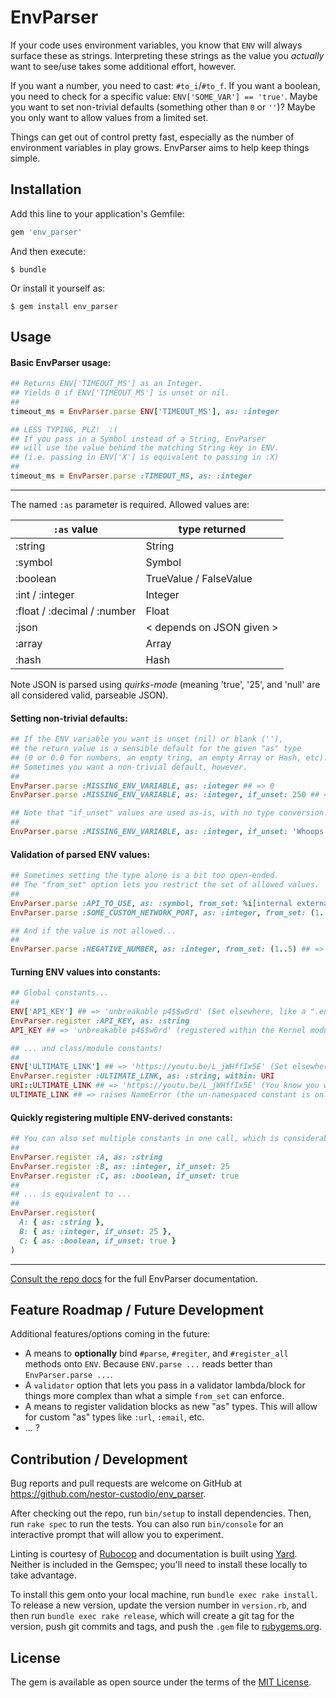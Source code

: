 # EnvParser

If your code uses environment variables, you know that `ENV` will always surface these as strings. Interpreting these strings as the value you *actually* want to see/use takes some additional effort, however.

If you want a number, you need to cast: `#to_i`/`#to_f`. If you want a boolean, you need to check for a specific value: `ENV['SOME_VAR'] == 'true'`. Maybe you want to set non-trivial defaults (something other than `0` or `''`)? Maybe you only want to allow values from a limited set.

Things can get out of control pretty fast, especially as the number of environment variables in play grows. EnvParser aims to help keep things simple.


## Installation

Add this line to your application's Gemfile:

```ruby
gem 'env_parser'
```

And then execute:

    $ bundle

Or install it yourself as:

    $ gem install env_parser


## Usage

#### Basic EnvParser usage:

```ruby
## Returns ENV['TIMEOUT_MS'] as an Integer.
## Yields 0 if ENV['TIMEOUT_MS'] is unset or nil.
##
timeout_ms = EnvParser.parse ENV['TIMEOUT_MS'], as: :integer

## LESS TYPING, PLZ!  :(
## If you pass in a Symbol instead of a String, EnvParser
## will use the value behind the matching String key in ENV.
## (i.e. passing in ENV['X'] is equivalent to passing in :X)
##
timeout_ms = EnvParser.parse :TIMEOUT_MS, as: :integer
```

---

The named `:as` parameter is required. Allowed values are:

<table>
  <tbody>
    <tr>
      <th><code>:as</code> value</th>
      <th>type returned</th>
    </tr>
  </tbody>
  <tbody>
    <tr>
      <td>:string</td>
      <td>String</td>
    </tr>
    <tr>
      <td>:symbol</td>
      <td>Symbol</td>
    </tr>
    <tr>
      <td>:boolean</td>
      <td>TrueValue / FalseValue</td>
    </tr>
    <tr>
      <td>:int / :integer</td>
      <td>Integer</td>
    </tr>
    <tr>
      <td>:float / :decimal / :number</td>
      <td>Float</td>
    </tr>
    <tr>
      <td>:json</td>
      <td>&lt; depends on JSON given &gt;</td>
    </tr>
    <tr>
      <td>:array</td>
      <td>Array</td>
    </tr>
    <tr>
      <td>:hash</td>
      <td>Hash</td>
    </tr>
  </tbody>
</table>


Note JSON is parsed using *quirks-mode* (meaning 'true', '25', and 'null' are all considered valid, parseable JSON).


#### Setting non-trivial defaults:

```ruby
## If the ENV variable you want is unset (nil) or blank (''),
## the return value is a sensible default for the given "as" type
## (0 or 0.0 for numbers, an empty tring, an empty Array or Hash, etc).
## Sometimes you want a non-trivial default, however.
##
EnvParser.parse :MISSING_ENV_VARIABLE, as: :integer ## => 0
EnvParser.parse :MISSING_ENV_VARIABLE, as: :integer, if_unset: 250 ## => 250

## Note that "if_unset" values are used as-is, with no type conversion.
##
EnvParser.parse :MISSING_ENV_VARIABLE, as: :integer, if_unset: 'Whoops!' ## => 'Whoops!'
```


#### Validation of parsed ENV values:

```ruby
## Sometimes setting the type alone is a bit too open-ended.
## The "from_set" option lets you restrict the set of allowed values.
##
EnvParser.parse :API_TO_USE, as: :symbol, from_set: %i[internal external]
EnvParser.parse :SOME_CUSTOM_NETWORK_PORT, as: :integer, from_set: (1..65535), if_unset: 80

## And if the value is not allowed...
##
EnvParser.parse :NEGATIVE_NUMBER, as: :integer, from_set: (1..5) ## => raises EnvParser::ValueNotAllowed
```

#### Turning ENV values into constants:

```ruby
## Global constants...
##
ENV['API_KEY'] ## => 'unbreakable p4$$w0rd' (Set elsewhere, like a ".env" file.)
EnvParser.register :API_KEY, as: :string
API_KEY ## => 'unbreakable p4$$w0rd' (registered within the Kernel module, so it's available everywhere)

## ... and class/module constants!
##
ENV['ULTIMATE_LINK'] ## => 'https://youtu.be/L_jWHffIx5E' (Set elsewhere, like a ".env" file.)
EnvParser.register :ULTIMATE_LINK, as: :string, within: URI
URI::ULTIMATE_LINK ## => 'https://youtu.be/L_jWHffIx5E' (You know you want to check it out!)
ULTIMATE_LINK ## => raises NameError (the un-namespaced constant is only in scope within the URI module)
```

#### Quickly registering multiple ENV-derived constants:

```ruby
## You can also set multiple constants in one call, which is considerably cleaner to read:
##
EnvParser.register :A, as: :string
EnvParser.register :B, as: :integer, if_unset: 25
EnvParser.register :C, as: :boolean, if_unset: true
##
## ... is equivalent to ...
##
EnvParser.register(
  A: { as: :string },
  B: { as: :integer, if_unset: 25 },
  C: { as: :boolean, if_unset: true }
)
```

---

[Consult the repo docs](http://nestor-custodio.github.io/env_parser) for the full EnvParser documentation.


## Feature Roadmap / Future Development

Additional features/options coming in the future:
- A means to **optionally** bind `#parse`, `#regiter`, and `#register_all` methods onto `ENV`. Because `ENV.parse ...` reads better than `EnvParser.parse ...`.
- A `validator` option that lets you pass in a validator lambda/block for things more complex than what a simple `from_set` can enforce.
- A means to register validation blocks as new "as" types. This will allow for custom "as" types like `:url`, `:email`, etc.
- ... ?


## Contribution / Development

Bug reports and pull requests are welcome on GitHub at https://github.com/nestor-custodio/env_parser.

After checking out the repo, run `bin/setup` to install dependencies. Then, run `rake spec` to run the tests. You can also run `bin/console` for an interactive prompt that will allow you to experiment.

Linting is courtesy of [Rubocop](https://github.com/bbatsov/rubocop) and documentation is built using [Yard](https://yardoc.org/). Neither is included in the Gemspec; you'll need to install these locally to take advantage.

To install this gem onto your local machine, run `bundle exec rake install`. To release a new version, update the version number in `version.rb`, and then run `bundle exec rake release`, which will create a git tag for the version, push git commits and tags, and push the `.gem` file to [rubygems.org](https://rubygems.org).


## License

The gem is available as open source under the terms of the [MIT License](https://opensource.org/licenses/MIT).
